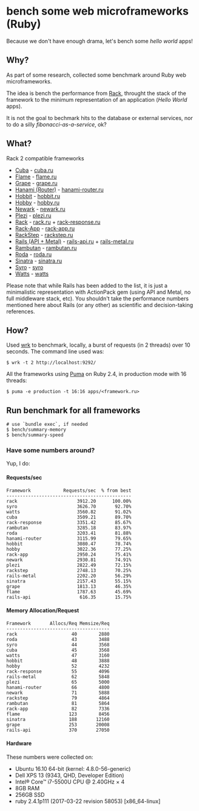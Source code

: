 # bench some web microframeworks (Ruby)

Because we don't have enough drama, let's bench some *hello world* apps!

## Why?

As part of some research, collected some benchmark around Ruby web
microframeworks.

The idea is bench the performance from [Rack](https://github.com/rack/rack),
throught the stack of the framework to the minimum representation of an
application (*Hello World* apps).

It is not the goal to bechmark hits to the database or external services,
nor to do a silly *fibonacci-as-a-service*, ok?

## What?

Rack 2 compatible frameworks

- [Cuba](https://github.com/soveran/cuba) - [cuba.ru](apps/cuba.ru)
- [Flame](https://github.com/AlexWayfer/flame) - [flame.ru](apps/flame.ru)
- [Grape](https://github.com/ruby-grape/grape) - [grape.ru](apps/grape.ru)
- [Hanami (Router)](https://github.com/hanami/router) - [hanami-router.ru](apps/hanami-router.ru)
- [Hobbit](https://github.com/patriciomacadden/hobbit) - [hobbit.ru](apps/hobbit.ru)
- [Hobby](https://github.com/ch1c0t/hobby) - [hobby.ru](apps/hobby.ru)
- [Newark](https://github.com/mje113/newark) - [newark.ru](apps/newark.ru)
- [Plezi](https://github.com/boazsegev/plezi) - [plezi.ru](apps/plezi.ru)
- [Rack](https://github.com/rack/rack) - [rack.ru](apps/rack.ru) + [rack-response.ru](apps/rack-response.ru)
- [Rack-App](https://github.com/rack-app/rack-app) - [rack-app.ru](apps/rack-app.ru)
- [RackStep](https://github.com/mfdavid/rackstep) - [rackstep.ru](apps/rackstep.ru)
- [Rails (API + Metal)](https://github.com/rails/rails) - [rails-api.ru](apps/rails-api.ru)  + [rails-metal.ru](apps/rails-metal.ru)
- [Rambutan](https://github.com/NewRosies/rambutan) - [rambutan.ru](apps/rambutan.ru)
- [Roda](https://github.com/jeremyevans/roda) - [roda.ru](apps/roda.ru)
- [Sinatra](https://github.com/sinatra/sinatra) - [sinatra.ru](apps/sinatra.ru)
- [Syro](https://github.com/soveran/syro) - [syro](apps/syro.ru)
- [Watts](https://github.com/pete/watts) - [watts](apps/watts.ru)

Please note that while Rails has been added to the list, it is just a
minimalistic representation with ActionPack gem (using API and Metal, no full middleware stack, etc). You
shouldn't take the performance numbers mentioned here about Rails (or any
other) as scientific and decision-taking references.

## How?

Used [wrk](https://github.com/wg/wrk) to benchmark, locally, a burst of
requests (in 2 threads) over 10 seconds. The command line used was:

```console
$ wrk -t 2 http://localhost:9292/
```

All the frameworks using [Puma](https://github.com/puma/puma) on
Ruby 2.4, in production mode with 16 threads:

```console
$ puma -e production -t 16:16 apps/<framework.ru>
```

## Run benchmark for all frameworks

```console
# use `bundle exec`, if needed
$ bench/summary-memory
$ bench/summary-speed
```

### Have some numbers around?

Yup, I do:

#### Requests/sec
<!-- speed_table -->
```
Framework            Requests/sec  % from best
----------------------------------------------
rack                      3912.20      100.00%
syro                      3626.70       92.70%
watts                     3560.82       91.02%
cuba                      3509.21       89.70%
rack-response             3351.42       85.67%
rambutan                  3285.18       83.97%
roda                      3203.41       81.88%
hanami-router             3115.99       79.65%
hobbit                    3080.47       78.74%
hobby                     3022.36       77.25%
rack-app                  2950.24       75.41%
newark                    2930.81       74.91%
plezi                     2822.49       72.15%
rackstep                  2748.13       70.25%
rails-metal               2202.20       56.29%
sinatra                   2157.43       55.15%
grape                     1813.13       46.35%
flame                     1787.63       45.69%
rails-api                  616.35       15.75%
```
<!-- speed_table_end -->

#### Memory Allocation/Request
<!-- mem_table -->
```
Framework       Allocs/Req Memsize/Req
--------------------------------------
rack                    40        2880
roda                    43        3488
syro                    44        3568
cuba                    45        3568
watts                   47        3160
hobbit                  48        3888
hobby                   52        4232
rack-response           55        4096
rails-metal             62        5848
plezi                   65        5000
hanami-router           66        4800
newark                  71        5888
rackstep                79        4864
rambutan                81        5864
rack-app                82        7336
flame                  123        8456
sinatra                188       12160
grape                  253       20008
rails-api              370       27050
```
<!-- mem_table_end -->

#### Hardware

These numbers were collected on:

- Ubuntu 16.10 64-bit (kernel: 4.8.0-56-generic)
- Dell XPS 13 (9343, QHD, Developer Edition)
- Intel® Core™ i7-5500U CPU @ 2.40GHz × 4
- 8GB RAM
- 256GB SSD
- ruby 2.4.1p111 (2017-03-22 revision 58053) [x86_64-linux]
